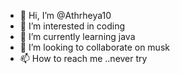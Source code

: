- 👋 Hi, I’m @Athrheya10
- 👀 I’m interested in coding
- 🌱 I’m currently learning java
- 💞️ I’m looking to collaborate on musk
- 📫 How to reach me ..never try

<!---
Athrheya10/Athrheya10 is a ✨ special ✨ repository because its `README.md` (this file) appears on your GitHub profile.
You can click the Preview link to take a look at your changes.
--->
